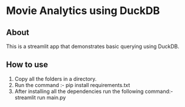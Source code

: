 # Movie Analytics using DuckDB

## About
This is a streamlit app that demonstrates basic querying using DuckDB.

## How to use
1. Copy all the folders in a directory. 
2. Run the command :- pip install requirements.txt
3. After installing all the dependencies run the following command:-
                 streamlit run main.py
